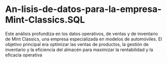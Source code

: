 # An-lisis-de-datos-para-la-empresa-Mint-Classics.SQL
Este análisis profundiza en los datos operativos, de ventas y de inventario de Mint Classics, una empresa especializada en modelos de automóviles. El objetivo principal era optimizar las ventas de productos, la gestión de inventario y la eficiencia del almacén para maximizar la rentabilidad y la eficacia operativa
